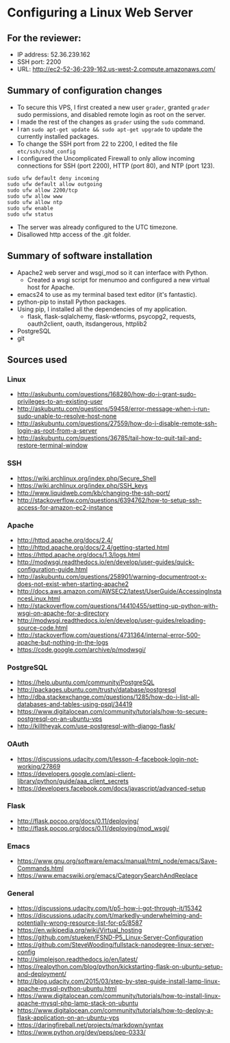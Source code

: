 # Configuring a Linux Web Server

## For the reviewer:
- IP address: 52.36.239.162
- SSH port: 2200
- URL: http://ec2-52-36-239-162.us-west-2.compute.amazonaws.com/

## Summary of configuration changes
- To secure this VPS, I first created a new user `grader`, granted `grader`
sudo permissions, and disabled remote login as root on the server.
- I made the rest of the changes as `grader` using the `sudo` command.
- I ran `sudo apt-get update && sudo apt-get upgrade` to update the currently
installed packages.
- To change the SSH port from 22 to 2200, I edited the file `etc/ssh/sshd_config`
- I configured the Uncomplicated Firewall to only allow incoming connections for
SSH (port 2200), HTTP (port 80), and NTP (port 123).
```shell
sudo ufw default deny incoming
sudo ufw default allow outgoing
sudo ufw allow 2200/tcp
sudo ufw allow www
sudo ufw allow ntp
sudo ufw enable
sudo ufw status
```
- The server was already configured to the UTC timezone.
- Disallowed http access of the .git folder.

## Summary of software installation
- Apache2 web server and wsgi_mod so it can interface with Python.
  - Created a wsgi script for menumoo and configured a new virtual host for
  Apache.
- emacs24 to use as my terminal based text editor (it's fantastic).
- python-pip to install Python packages.
- Using pip, I installed all the dependencies of my application.
  - flask, flask-sqlalchemy, flask-wtforms, psycopg2, requests, oauth2client,
  oauth, itsdangerous, httplib2
- PostgreSQL
- git

## Sources used
### Linux
- <http://askubuntu.com/questions/168280/how-do-i-grant-sudo-privileges-to-an-existing-user>
- <http://askubuntu.com/questions/59458/error-message-when-i-run-sudo-unable-to-resolve-host-none>
- <http://askubuntu.com/questions/27559/how-do-i-disable-remote-ssh-login-as-root-from-a-server>
- <http://askubuntu.com/questions/36785/tail-how-to-quit-tail-and-restore-terminal-window>

### SSH
- <https://wiki.archlinux.org/index.php/Secure_Shell>
- <https://wiki.archlinux.org/index.php/SSH_keys>
- <http://www.liquidweb.com/kb/changing-the-ssh-port/>
- <http://stackoverflow.com/questions/6394762/how-to-setup-ssh-access-for-amazon-ec2-instance>

### Apache
- <http://httpd.apache.org/docs/2.4/>
- <http://httpd.apache.org/docs/2.4/getting-started.html>
- <https://httpd.apache.org/docs/1.3/logs.html>
- <http://modwsgi.readthedocs.io/en/develop/user-guides/quick-configuration-guide.html>
- <http://askubuntu.com/questions/258901/warning-documentroot-x-does-not-exist-when-starting-apache2>
- <http://docs.aws.amazon.com/AWSEC2/latest/UserGuide/AccessingInstancesLinux.html>
- <http://stackoverflow.com/questions/14410455/setting-up-python-with-wsgi-on-apache-for-a-directory>
- <http://modwsgi.readthedocs.io/en/develop/user-guides/reloading-source-code.html>
- <http://stackoverflow.com/questions/4731364/internal-error-500-apache-but-nothing-in-the-logs>
- <https://code.google.com/archive/p/modwsgi/>

### PostgreSQL
- <https://help.ubuntu.com/community/PostgreSQL>
- <http://packages.ubuntu.com/trusty/database/postgresql>
- <http://dba.stackexchange.com/questions/1285/how-do-i-list-all-databases-and-tables-using-psql/34419>
- <https://www.digitalocean.com/community/tutorials/how-to-secure-postgresql-on-an-ubuntu-vps>
- <http://killtheyak.com/use-postgresql-with-django-flask/>

### OAuth
- <https://discussions.udacity.com/t/lesson-4-facebook-login-not-working/27869>
- <https://developers.google.com/api-client-library/python/guide/aaa_client_secrets>
- <https://developers.facebook.com/docs/javascript/advanced-setup>

### Flask
- <http://flask.pocoo.org/docs/0.11/deploying/>
- <http://flask.pocoo.org/docs/0.11/deploying/mod_wsgi/>

### Emacs
- <https://www.gnu.org/software/emacs/manual/html_node/emacs/Save-Commands.html>
- <https://www.emacswiki.org/emacs/CategorySearchAndReplace>

### General
- <https://discussions.udacity.com/t/p5-how-i-got-through-it/15342>
- <https://discussions.udacity.com/t/markedly-underwhelming-and-potentially-wrong-resource-list-for-p5/8587>
- <https://en.wikipedia.org/wiki/Virtual_hosting>
- <https://github.com/stueken/FSND-P5_Linux-Server-Configuration>
- <https://github.com/SteveWooding/fullstack-nanodegree-linux-server-config>
- <http://simplejson.readthedocs.io/en/latest/>
- <https://realpython.com/blog/python/kickstarting-flask-on-ubuntu-setup-and-deployment/>
- <http://blog.udacity.com/2015/03/step-by-step-guide-install-lamp-linux-apache-mysql-python-ubuntu.html>
- <https://www.digitalocean.com/community/tutorials/how-to-install-linux-apache-mysql-php-lamp-stack-on-ubuntu>
- <https://www.digitalocean.com/community/tutorials/how-to-deploy-a-flask-application-on-an-ubuntu-vps>
- <https://daringfireball.net/projects/markdown/syntax>
- <https://www.python.org/dev/peps/pep-0333/>



